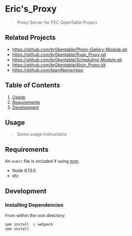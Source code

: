 # Eric's_Proxy 

> Proxy Server for FEC OpenTable Project

## Related Projects
  - https://github.com/br0kentable/Photo-Gallery-Module.git
  - https://github.com/br0kentable/Ryan_Proxy.git  
  - https://github.com/br0kentable/Scheduling-Module.git
  - https://github.com/br0kentable/Alvin_Proxy.git
  - https://github.com/teamName/repo
  

## Table of Contents

1. [Usage](#Usage)
1. [Requirements](#requirements)
1. [Development](#development)

## Usage

> Some usage instructions

## Requirements

An `nvmrc` file is included if using [nvm](https://github.com/creationix/nvm).

- Node 6.13.0
- etc

## Development

### Installing Dependencies

From within the root directory:

```sh
npm install -g webpack
npm install
```

